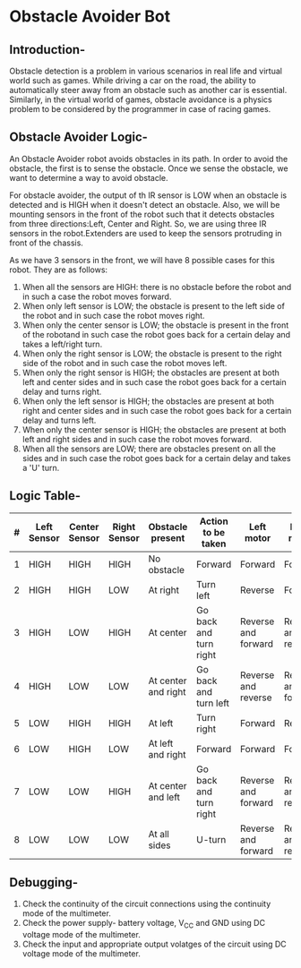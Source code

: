 # Obstacle Avoider Bot

## Introduction-
Obstacle detection is a problem in various scenarios in real life and virtual world such as games. While driving a car on the road, the ability to automatically steer away from an obstacle such as another car is essential. Similarly, in the virtual world of games, obstacle avoidance is a physics problem to be considered by the programmer in case of racing games.

## Obstacle Avoider Logic-
An Obstacle Avoider robot avoids obstacles in its path. In order to avoid the obstacle, the first is to sense the obstacle. Once we sense the obstacle, we want to determine a way to avoid obstacle.  

For obstacle avoider, the output of th IR sensor is LOW when an obstacle is detected and is HIGH when it doesn't detect an obstacle. Also, we will be mounting sensors in the front of the robot such that it detects obstacles from three directions:Left, Center and Right. So, we are using three IR sensors in the robot.Extenders are used to keep the sensors protruding in front of the chassis.

As we have 3 sensors in the front, we will have 8 possible cases for this robot. They are as follows:
1. When all the sensors are HIGH: there is no obstacle before the robot and in such a case the robot moves forward.
2. When only left sensor is LOW; the obstacle is present to the left side of the robot and in such case the robot moves right.
3. When only the center sensor is LOW; the obstacle is present in the front of the robotand in such case the robot goes back for a certain    delay and takes a left/right turn.
4. When only the right sensor is LOW; the obstacle is present to the right side of the robot and in such case the robot moves left.
5. When only the right sensor is HIGH; the obstacles are present at both left and center sides and in such case the robot goes back for a    certain delay and turns right.
6. When only the left sensor is HIGH; the obstacles are present at both right and center sides and in such case the robot goes back for a    certain delay and turns left.
7. When only the center sensor is HIGH; the obstacles are present at both left and right sides and in such case the robot moves forward.
8. When all the sensors are LOW; there are obstacles present on all the sides and in such case the robot goes back for a certain delay      and takes a 'U' turn.

## Logic Table-
| **#** | **Left Sensor** | **Center Sensor** | **Right Sensor**| **Obstacle present** | **Action to be taken** | **Left motor** | **Right motor**|
|-------|-----------------|-------------------|-----------------|----------------------|------------------------|----------------|---------------------|
| 1 | HIGH | HIGH | HIGH | No obstacle | Forward | Forward | Forward |
| 2 | HIGH | HIGH | LOW | At right | Turn left | Reverse | Forward |
| 3 | HIGH | LOW | HIGH | At center | Go back and turn right | Reverse and forward | Reverse and reverse |
| 4 | HIGH | LOW | LOW | At center and right | Go back and turn left | Reverse and reverse | Reverse and forward |
| 5 | LOW | HIGH | HIGH | At left | Turn right | Forward | Reverse |
| 6 | LOW | HIGH | LOW | At left and right | Forward | Forward | Forward |
| 7 | LOW | LOW | HIGH | At center and left | Go back and turn right | Reverse and forward | Reverse and reverse |
| 8 | LOW | LOW | LOW | At all sides | U-turn | Reverse and forward | Reverse and reverse |

## Debugging-
1. Check the continuity of the circuit connections using the continuity mode of the multimeter.
2. Check the power supply- battery voltage, V<sub>CC</sub> and GND using DC voltage mode of the multimeter.
3. Check the input and appropriate output volatges of the circuit using DC voltage mode of the multimeter.
